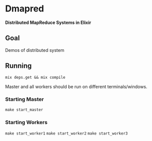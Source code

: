 # Dmapred

**Distributed MapReduce Systems in Elixir**

## Goal
Demos of distributed system
## Running
```
mix deps.get && mix compile
```
Master and all workers should be run on different terminals/windows.
### Starting Master
``` make start_master ```

### Starting Workers
``` make start_worker1 ```
``` make start_worker2 ```
``` make start_worker3 ```



